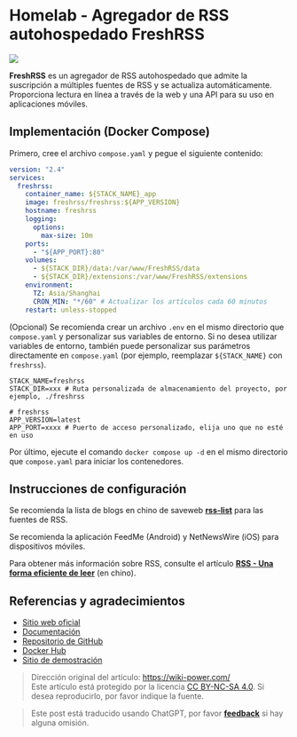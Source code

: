 # Homelab - Agregador de RSS autohospedado FreshRSS

![](https://f004.backblazeb2.com/file/wiki-media/img/202304102312005.png)

**FreshRSS** es un agregador de RSS autohospedado que admite la suscripción a múltiples fuentes de RSS y se actualiza automáticamente. Proporciona lectura en línea a través de la web y una API para su uso en aplicaciones móviles.

## Implementación (Docker Compose)

Primero, cree el archivo `compose.yaml` y pegue el siguiente contenido:

```yaml title="compose.yaml"
version: "2.4"
services:
  freshrss:
    container_name: ${STACK_NAME}_app
    image: freshrss/freshrss:${APP_VERSION}
    hostname: freshrss
    logging:
      options:
        max-size: 10m
    ports:
      - "${APP_PORT}:80"
    volumes:
      - ${STACK_DIR}/data:/var/www/FreshRSS/data
      - ${STACK_DIR}/extensions:/var/www/FreshRSS/extensions
    environment:
      TZ: Asia/Shanghai
      CRON_MIN: "*/60" # Actualizar los artículos cada 60 minutos
    restart: unless-stopped
```

(Opcional) Se recomienda crear un archivo `.env` en el mismo directorio que `compose.yaml` y personalizar sus variables de entorno. Si no desea utilizar variables de entorno, también puede personalizar sus parámetros directamente en `compose.yaml` (por ejemplo, reemplazar `${STACK_NAME}` con `freshrss`).

```dotenv title=".env"
STACK_NAME=freshrss
STACK_DIR=xxx # Ruta personalizada de almacenamiento del proyecto, por ejemplo, ./freshrss

# freshrss
APP_VERSION=latest
APP_PORT=xxxx # Puerto de acceso personalizado, elija uno que no esté en uso
```

Por último, ejecute el comando `docker compose up -d` en el mismo directorio que `compose.yaml` para iniciar los contenedores.

## Instrucciones de configuración

Se recomienda la lista de blogs en chino de saveweb [**rss-list**](https://github.com/saveweb/rss-list) para las fuentes de RSS.

Se recomienda la aplicación FeedMe (Android) y NetNewsWire (iOS) para dispositivos móviles.

Para obtener más información sobre RSS, consulte el artículo [**RSS - Una forma eficiente de leer**](https://wiki-power.com/es/RSS-%E9%AB%98%E6%95%88%E7%8E%87%E7%9A%84%E9%98%85%E8%AF%BB%E6%96%B9%E5%BC%8F/) (en chino).

## Referencias y agradecimientos

- [Sitio web oficial](https://freshrss.org)
- [Documentación](https://github.com/FreshRSS/FreshRSS/tree/edge/Docker#docker-compose)
- [Repositorio de GitHub](https://github.com/FreshRSS/FreshRSS)
- [Docker Hub](https://hub.docker.com/r/freshrss/freshrss)
- [Sitio de demostración](https://demo.freshrss.org/i/?rid=64342708bf322)

> Dirección original del artículo: <https://wiki-power.com/>  
> Este artículo está protegido por la licencia [CC BY-NC-SA 4.0](https://creativecommons.org/licenses/by/4.0/deed.zh). Si desea reproducirlo, por favor indique la fuente.

> Este post está traducido usando ChatGPT, por favor [**feedback**](https://github.com/linyuxuanlin/Wiki_MkDocs/issues/new) si hay alguna omisión.